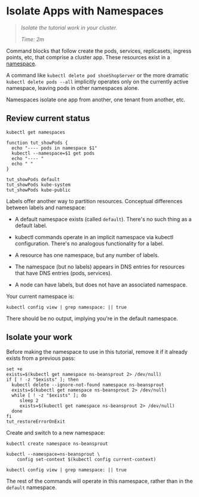 # Isolate Apps with Namespaces

> _Isolate the tutorial work in your cluster._
>
> _Time: 2m_


[namespace]: https://kubernetes.io/docs/concepts/overview/working-with-objects/namespaces

Command blocks that follow create the pods, services,
replicasets, ingress points, etc, that comprise a
cluster app.  These resources exist in a [namespace].

A command like `kubectl delete pod shoeShopServer` or
the more dramatic `kubectl delete pods --all`
implicitly operates only on the currently active
namespace, leaving pods in other namespaces alone.

Namespaces isolate one app from another, one tenant
from another, etc.


## Review current status

<!-- @getNamespaces @test -->
```
kubectl get namespaces
```

<!-- @funcShowPods @env @test -->
```
function tut_showPods {
  echo "---- pods in namespace $1"
  kubectl --namespace=$1 get pods
  echo "---- "
  echo " "
}
```

<!-- @showPodsByNs @test -->
```
tut_showPods default
tut_showPods kube-system
tut_showPods kube-public
```

Labels offer another way to partition resources.
Conceptual differences between labels and namespace:

* A default namespace exists (called
  `default`). There's no such thing as a default label.

* kubectl commands operate in an implicit namespace via
  kubectl configuration.  There's no analogous
  functionality for a label.

* A resource has one namespace, but any number of labels.

* The namespace (but no labels) appears in DNS entries
  for resources that have DNS entries (pods, services).

* A node can have labels, but does not have an
  associated namespace.


Your current namespace is:
<!-- @viewNamespace @test -->
```
kubectl config view | grep namespace: || true
```
There should be no output, implying you're in the default namespace.

## Isolate your work

Before making the namespace to use in this tutorial,
remove it if it already exists from a previous pass:

<!-- @deleteNamespace @test -->
```
set +e
exists=$(kubectl get namespace ns-beansprout 2> /dev/null)
if [ ! -z "$exists" ]; then
  kubectl delete --ignore-not-found namespace ns-beansprout
  exists=$(kubectl get namespace ns-beansprout 2> /dev/null)
  while [ ! -z "$exists" ]; do
     sleep 2
     exists=$(kubectl get namespace ns-beansprout 2> /dev/null)
  done
fi
tut_restoreErrorOnExit
```

Create and switch to a new namespace:
<!-- @createNamespace @test -->
```
kubectl create namespace ns-beansprout
```

<!-- @changeDefault @test -->
```
kubectl --namespace=ns-beansprout \
    config set-context $(kubectl config current-context)
```

<!-- @viewNamespace @test -->
```
kubectl config view | grep namespace: || true
```

The rest of the commands will operate in this
namespace, rather than in the `default` namespace.
